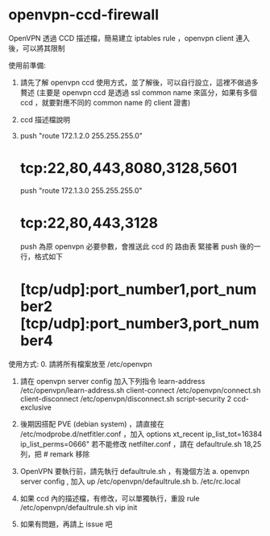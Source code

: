 # openvpn-ccd-firewall
OpenVPN 透過 CCD 描述檔，簡易建立 iptables rule ，openvpn client 連入後，可以將其限制

使用前準備:
1. 請先了解 openvpn ccd 使用方式，並了解後，可以自行設立，這裡不做過多贅述 
   (主要是 openvpn ccd 是透過 ssl common name 來區分，如果有多個 ccd ，就要對應不同的 common name 的 client 證書)
2. ccd 描述檔說明
3. 
   push "route 172.1.2.0 255.255.255.0"
   # tcp:22,80,443,8080,3128,5601
   push "route 172.1.3.0 255.255.255.0"
   # tcp:22,80,443,3128
	 
   push 為原 openvpn 必要參數，會推送此 ccd 的 路由表
   緊接著 push 後的一行，格式如下
   # [tcp/udp]:port_number1,port_number2 [tcp/udp]:port_number3,port_number4
   
   

使用方式:
0. 請將所有檔案放至 /etc/openvpn

1. 請在 openvpn server config 加入下列指令
learn-address /etc/openvpn/learn-address.sh
client-connect /etc/openvpn/connect.sh
client-disconnect /etc/openvpn/disconnect.sh
script-security 2
ccd-exclusive

2. 後期因搭配 PVE (debian system) ，請直接在 /etc/modprobe.d/netfitler.conf ，加入 options xt_recent ip_list_tot=16384 ip_list_perms=0666"
   若不能修改 netfilter.conf ，請在 defaultrule.sh 18,25列，把 # remark 移除

3. OpenVPN 要執行前，請先執行 defaultrule.sh ，有幾個方法
   a. openvpn server config  , 加入
     up /etc/openvpn/defaultrule.sh
   b. /etc/rc.local

4. 如果 ccd 內的描述檔，有修改，可以單獨執行，重設 rule
   /etc/openvpn/defaultrule.sh vip init

5. 如果有問題，再請上 issue 吧
